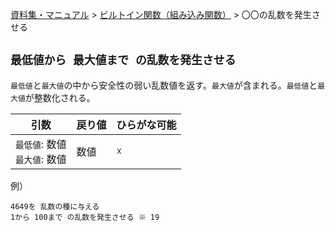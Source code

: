 [資料集・マニュアル](../../ja.md) > [ビルトイン関数（組み込み関数）](../built_ins.md) > 〇〇の乱数を発生させる

## `最低値から 最大値まで の乱数を発生させる`

`最低値`と`最大値`の中から安全性の弱い乱数値を返す。`最大値`が含まれる。`最低値`と`最大値`が整数化される。

| 引数                             | 戻り値 | ひらがな可能 |
| -------------------------------- | ------ | ------------ |
| `最低値`: 数値<br>`最大値`: 数値 | 数値   | ☓           |

例）

```
4649を 乱数の種に与える
1から 100まで の乱数を発生させる ※ 19
```